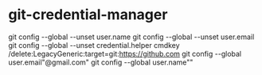 # git-credential-manager

git config --global --unset user.name
git config --global --unset user.email
git config --global --unset credential.helper
cmdkey /delete:LegacyGeneric:target=git:https://github.com
git config --global user.email"@gmail.com"
git config --global user.name""
